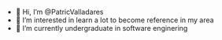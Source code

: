 - 👋 Hi, I’m @PatricValladares
- 👀 I’m interested in learn a lot to become reference in my area
- 🌱 I’m currently undergraduate in software enginering


<!---
PatricValladares/PatricValladares is a ✨ special ✨ repository because its `README.md` (this file) appears on your GitHub profile.
You can click the Preview link to take a look at your changes.
--->

